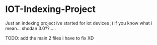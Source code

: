 # IOT-Indexing-Project
Just an indexing project ive started for iot devices ;) if you know what i mean... shodan 3.0??.....

TODO: add the main 2 files i have to fix XD
